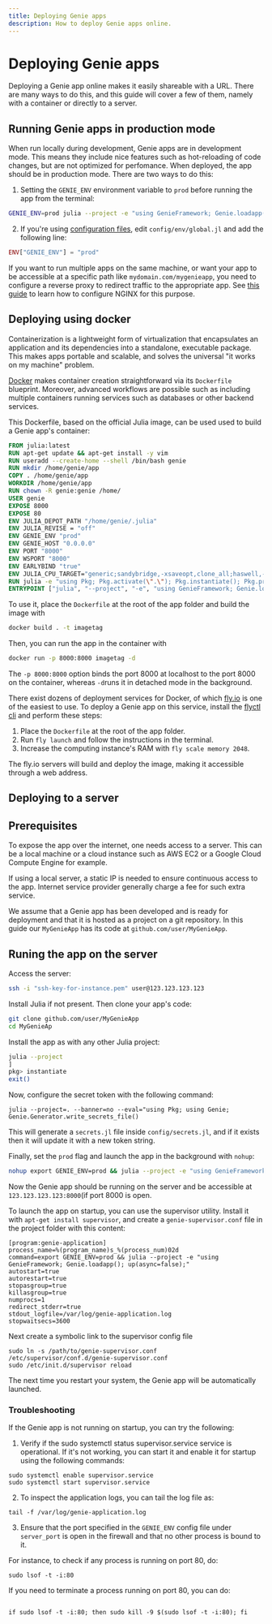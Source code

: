 ```yaml
---
title: Deploying Genie apps
description: How to deploy Genie apps online.
---
```


# Deploying Genie apps

Deploying a Genie app online makes it easily shareable with a URL. There are many ways to do this, and this guide will cover a few of them, namely with a container or directly to a server.

## Running Genie apps in production mode

When run locally during development, Genie apps are in development mode. This means they include nice features such as hot-reloading of code changes, but are not optimized for perfomance. When deployed, the app should be in production mode. There are two ways to do this:

1. Setting the `GENIE_ENV` environment variable to `prod` before running the app from the terminal:

```sh
GENIE_ENV=prod julia --project -e "using GenieFramework; Genie.loadapp(); up(async=false);

```
2. If you're using [configuration files](/framework/genie.jl/docs/configuration), edit `config/env/global.jl` and add the following line:
```julia
ENV["GENIE_ENV"] = "prod"
```
If you want to run multiple apps on the same machine, or want your app to be accessible at a specific path like `mydomain.com/mygenieapp`, you need to configure a reverse proxy to redirect traffic to the appropriate app. See [this guide](/framework/guides/deployments/nginx-reverse-proxy) to learn how to configure NGINX for this purpose.

## Deploying using docker

Containerization is a lightweight form of virtualization that encapsulates an application and its dependencies into a standalone, executable package. This makes apps portable and scalable, and solves the universal "it works on my machine" problem.


[Docker](https://docker.com) makes container creation straightforward via its `Dockerfile` blueprint. Moreover, advanced workflows are possible such as including multiple containers running services such as databases or other backend services.

This Dockerfile, based on the official Julia image,  can be used used to build a Genie app's container:

```dockerfile
FROM julia:latest
RUN apt-get update && apt-get install -y vim
RUN useradd --create-home --shell /bin/bash genie
RUN mkdir /home/genie/app
COPY . /home/genie/app
WORKDIR /home/genie/app
RUN chown -R genie:genie /home/
USER genie
EXPOSE 8000
EXPOSE 80
ENV JULIA_DEPOT_PATH "/home/genie/.julia"
ENV JULIA_REVISE = "off"
ENV GENIE_ENV "prod"
ENV GENIE_HOST "0.0.0.0"
ENV PORT "8000"
ENV WSPORT "8000"
ENV EARLYBIND "true"
ENV JULIA_CPU_TARGET="generic;sandybridge,-xsaveopt,clone_all;haswell,-rdrnd,base(1)"
RUN julia -e "using Pkg; Pkg.activate(\".\"); Pkg.instantiate(); Pkg.precompile(); "
ENTRYPOINT ["julia", "--project", "-e", "using GenieFramework; Genie.loadapp(); up(async=false);"]
```
To use it, place the `Dockerfile` at the root of the app folder and build the image with
```bash
docker build . -t imagetag
```
Then, you can run the app in the container with
```bash
docker run -p 8000:8000 imagetag -d
```
The `-p 8000:8000` option binds the port 8000 at localhost to the port 8000 on the container, whereas `-d`runs it in detached mode in the background.


There exist dozens of deployment services for Docker, of which [fly.io](https://fly.io) is one of the easiest to use. To deploy a Genie app on this service, install the [flyctl cli](https://fly.io/docs/flyctl/) and perform these steps:


1. Place the `Dockerfile` at the root of the app folder.
2. Run `fly launch` and follow the instructions in the terminal.
3. Increase the computing instance's RAM with `fly scale memory 2048`.

The fly.io servers will build and deploy the image, making it accessible through a web address.

## Deploying to a server

## Prerequisites

To expose the app over the internet, one needs access to a server. This can be a local machine or a cloud instance such as AWS EC2 or a Google Cloud Compute Engine for example.

If using a local server, a static IP is needed to ensure continuous access to the app. Internet service provider generally charge a fee for such extra service.

We assume that a Genie app has been developed and is ready for deployment and that it is hosted as a project on a git repository.
In this guide our `MyGenieApp` has its code at `github.com/user/MyGenieApp`.


## Runing the app on the server

Access the server:

```sh
ssh -i "ssh-key-for-instance.pem" user@123.123.123.123
```

Install Julia if not present. Then clone your app's code:

```sh
git clone github.com/user/MyGenieApp
cd MyGenieAp
```

Install the app as with any other Julia project:

```sh
julia --project
] 
pkg> instantiate
exit()
```
Now, configure the secret token with the following command:
```hell
julia --project=. --banner=no --eval="using Pkg; using Genie; Genie.Generator.write_secrets_file()

```
This will generate a `secrets.jl` file inside `config/secrets.jl`,  and if it exists then it will update it with a new token string.


Finally, set the `prod` flag and launch the app in the background with `nohup`:

```sh
nohup export GENIE_ENV=prod && julia --project -e "using GenieFramework; Genie.loadapp(); up(async=false);" &
```

Now the Genie app should be running on the server and be accessible at `123.123.123.123:8000`(if port 8000 is open.

To launch the app on startup, you can use the supervisor utility. Install it with `apt-get install supervisor`, and create a `genie-supervisor.conf` file in the project folder with this content:

```shell
[program:genie-application]
process_name=%(program_name)s_%(process_num)02d
command=export GENIE_ENV=prod && julia --project -e "using GenieFramework; Genie.loadapp(); up(async=false);"
autostart=true
autorestart=true
stopasgroup=true
killasgroup=true
numprocs=1
redirect_stderr=true
stdout_logfile=/var/log/genie-application.log
stopwaitsecs=3600
```

Next create a symbolic link to the supervisor config file
```shell
sudo ln -s /path/to/genie-supervisor.conf /etc/supervisor/conf.d/genie-supervisor.conf
sudo /etc/init.d/supervisor reload
```

The next time you restart your system, the Genie app will be automatically launched.

### Troubleshooting

If the Genie app is not running on startup, you can try the following:


1. Verify if the sudo systemctl status supervisor.service service is operational. If it's not working, you can start it and enable it for startup using the following commands:

```shell
sudo systemctl enable supervisor.service
sudo systemctl start supervisor.service

```
2. To inspect the application logs, you can tail the log file as:

```shell
tail -f /var/log/genie-application.log

```

3. Ensure that the port specified in the `GENIE_ENV` config file under `server_port` is open in the firewall and that no other process is bound to it.

For instance, to check if any process is running on port 80, do:

```shell
sudo lsof -t -i:80

```
If you need to terminate a process running on port 80, you can do:

```shell

if sudo lsof -t -i:80; then sudo kill -9 $(sudo lsof -t -i:80); fi

``` 

